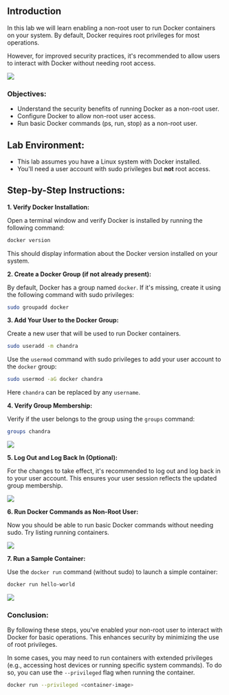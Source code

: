 ## Introduction

In this lab we will learn enabling a non-root user to run Docker containers on your system. By default, Docker requires root privileges for most operations. 

However, for improved security practices, it's recommended to allow users to interact with Docker without needing root access.

![](https://media.chandradeoarya.com/file/CT/Running-containers-as-non-root-user-cover.png)

### **Objectives:**

- Understand the security benefits of running Docker as a non-root user.
- Configure Docker to allow non-root user access.
- Run basic Docker commands (ps, run, stop) as a non-root user.

## **Lab Environment:**

- This lab assumes you have a Linux system with Docker installed.
- You'll need a user account with sudo privileges but **not** root access.

## **Step-by-Step Instructions:**

**1. Verify Docker Installation:**

Open a terminal window and verify Docker is installed by running the following command:

```bash
docker version
```

This should display information about the Docker version installed on your system.

**2. Create a Docker Group (if not already present):**

By default, Docker has a group named `docker`. If it's missing, create it using the following command with sudo privileges:

```bash
sudo groupadd docker
```

**3. Add Your User to the Docker Group:**

Create a new user that will be used to run Docker containers.

```bash
sudo useradd -m chandra
```

Use the `usermod` command with sudo privileges to add your user account to the `docker` group:

```bash
sudo usermod -aG docker chandra
```

Here `chandra` can be replaced by any `username`.

**4. Verify Group Membership:**

Verify if the user belongs to the group using the `groups` command:

```bash
groups chandra
```

![](https://media.chandradeoarya.com/file/CT/Verify-User-Group-Membership.png)

**5. Log Out and Log Back In (Optional):**

For the changes to take effect, it's recommended to log out and log back in to your user account. This ensures your user session reflects the updated group membership.

![](https://media.chandradeoarya.com/file/CT/Log-Out-and-Log-Back-In.png)

**6. Run Docker Commands as Non-Root User:**

Now you should be able to run basic Docker commands without needing sudo. Try listing running containers.

![](https://media.chandradeoarya.com/file/CT/Run-Docker-Commands-as-Non-Root-User.png)

**7. Run a Sample Container:**

Use the `docker run` command (without sudo) to launch a simple container:

```bash
docker run hello-world
```

![](https://media.chandradeoarya.com/file/CT/Run-a-Sample-Container-in-docker.png)

### **Conclusion:**

By following these steps, you've enabled your non-root user to interact with Docker for basic operations. This enhances security by minimizing the use of root privileges. 

In some cases, you may need to run containers with extended privileges (e.g., accessing host devices or running specific system commands). To do so, you can use the `--privileged` flag when running the container.

```bash
docker run --privileged <container-image>
```